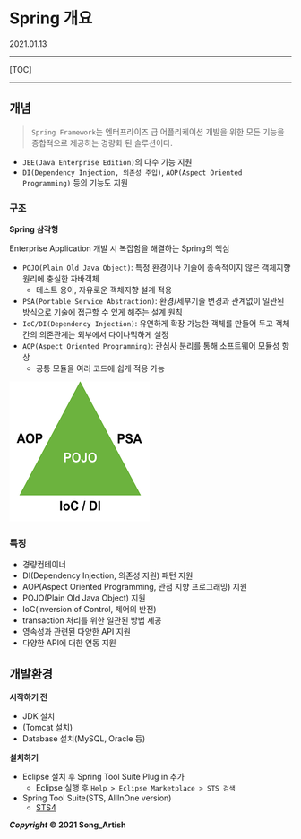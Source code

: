# Spring 개요

2021.01.13

---

[TOC]

---



## 개념

> `Spring Framework`는 엔터프라이즈 급 어플리케이션 개발을 위한 모든 기능을 종합적으로 제공하는 경량화 된 솔루션이다.

- `JEE(Java Enterprise Edition)`의 다수 기능 지원
- `DI(Dependency Injection, 의존성 주입)`, `AOP(Aspect Oriented Programming)` 등의 기능도 지원



### 구조

**Spring 삼각형**

Enterprise Application 개발 시 복잡함을 해결하는 Spring의 핵심

- `POJO(Plain Old Java Object)`: 특정 환경이나 기술에 종속적이지 않은 객체지향 원리에 충실한 자바객체
  - 테스트 용이, 자유로운 객체지향 설계 적용
- `PSA(Portable Service Abstraction)`: 환경/세부기술 변경과 관계없이 일관된 방식으로 기술에 접근할 수 있게 해주는 설계 원칙
- `IoC/DI(Dependency Injection)`: 유연하게 확장 가능한 객체를 만들어 두고 객체 간의 의존관계는 외부에서 다이나믹하게 설정
- `AOP(Aspect Oriented Programming)`: 관심사 분리를 통해 소프트웨어 모듈성 향상
  - 공통 모듈을 여러 코드에 쉽게 적용 가능

![스프링 핵심 삼각형](img/spring_triangle.png)

### 특징

- 경량컨테이너
- DI(Dependency Injection, 의존성 지원) 패턴 지원
- AOP(Aspect Oriented Programming, 관점 지향 프로그래밍) 지원
- POJO(Plain Old Java Object) 지원
- IoC(inversion of Control, 제어의 반전)
- transaction 처리를 위한 일관된 방법 제공
- 영속성과 관련된 다양한 API 지원
- 다양한 API에 대한 연동 지원



## 개발환경

**시작하기 전**

- JDK 설치
- (Tomcat 설치)
- Database 설치(MySQL, Oracle 등)

**설치하기**

- Eclipse 설치 후 Spring Tool Suite Plug in 추가
  - Eclipse 실행 후 `Help > Eclipse Marketplace > STS 검색`
- Spring Tool Suite(STS, AllInOne version)
  - [STS4](https://spring.io/tools)



***Copyright* © 2021 Song_Artish**